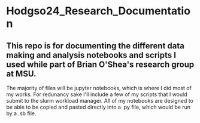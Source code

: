 # Hodgso24_Research_Documentation

## This repo is for documenting the different data making and analysis notebooks and scripts I used while part of Brian O'Shea's research group at MSU.

The majority of files will be jupyter notebooks, which is where I did most of my works. For redunancy sake I'll include a few of my scripts that I would submit to the slurm workload manager. All of my notebooks are designed to be able to be copied and pasted directly into a .py file, which would be run by a .sb file. 
